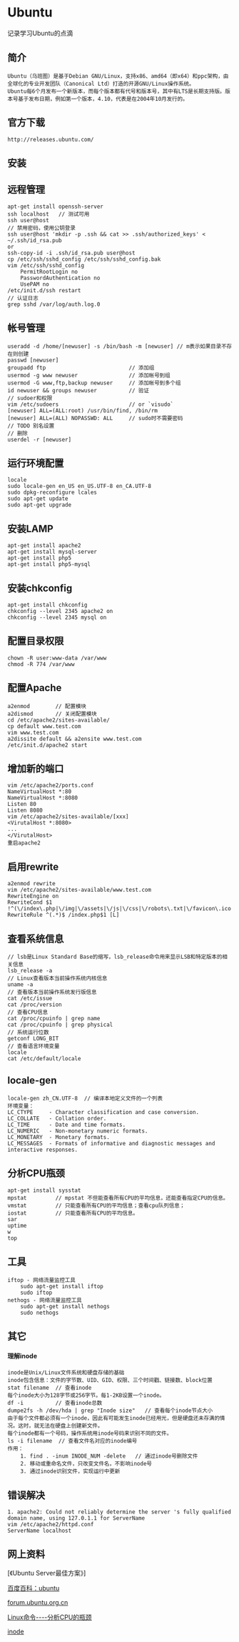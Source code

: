 
Ubuntu
============================
记录学习Ubuntu的点滴

## 简介
    Ubuntu（乌班图）是基于Debian GNU/Linux，支持x86、amd64（即x64）和ppc架构，由全球化的专业开发团队（Canonical Ltd）打造的开源GNU/Linux操作系统。
    Ubuntu每6个月发布一个新版本，而每个版本都有代号和版本号，其中有LTS是长期支持版。版本号基于发布日期，例如第一个版本，4.10，代表是在2004年10月发行的。

## 官方下载
    http://releases.ubuntu.com/


## 安装

## 远程管理
    apt-get install openssh-server
    ssh localhost   // 测试可用
    ssh user@host
    // 禁用密码，使用公钥登录
    ssh user@host 'mkdir -p .ssh && cat >> .ssh/authorized_keys' < ~/.ssh/id_rsa.pub
    or
    ssh-copy-id -i .ssh/id_rsa.pub user@host
    cp /etc/ssh/sshd_config /etc/ssh/sshd_config.bak
    vim /etc/ssh/sshd_config
        PermitRootLogin no
        PasswordAuthentication no
        UsePAM no
    /etc/init.d/ssh restart
    // 认证日志
    grep sshd /var/log/auth.log.0

## 帐号管理
    useradd -d /home/[newuser] -s /bin/bash -m [newuser] // m表示如果目录不存在则创建
    passwd [newuser]
    groupadd ftp                          // 添加组
    usermod -g www newuser                // 添加帐号到组
    usermod -G www,ftp,backup newuser     // 添加帐号到多个组
    id newuser && groups newuser          // 验证
    // sudoer和权限
    vim /etc/sudoers                      // or `visudo`
    [newuser] ALL=(ALL:root) /usr/bin/find, /bin/rm
    [newuser] ALL=(ALL) NOPASSWD: ALL     // sudo时不需要密码
    // TODO 别名设置
    // 删除
    userdel -r [newuser]

## 运行环境配置
    locale
    sudo locale-gen en_US en_US.UTF-8 en_CA.UTF-8
    sudo dpkg-reconfigure lcales
    sudo apt-get update
    sudo apt-get upgrade

## 安装LAMP
    apt-get install apache2
    apt-get install mysql-server
    apt-get install php5
    apt-get install php5-mysql
    
## 安装chkconfig
    apt-get install chkconfig
    chkconfig --level 2345 apache2 on
    chkconfig --level 2345 mysql on    

## 配置目录权限
    chown -R user:www-data /var/www
    chmod -R 774 /var/www 

## 配置Apache
    a2enmod        // 配置模块
    a2dismod       // 关闭配置模块
    cd /etc/apache2/sites-available/
    cp default www.test.com
    vim www.test.com
    a2dissite default && a2ensite www.test.com
    /etc/init.d/apache2 start

## 增加新的端口
    vim /etc/apache2/ports.conf
    NameVirtualHost *:80
    NameVirtualHost *:8080
    Listen 80
    Listen 8080
    vim /etc/apache2/sites-available/[xxx]
    <VirutalHost *:8080>
    ...
    </VirutalHost>
    重启apache2

## 启用rewrite
    a2enmod rewrite
    vim /etc/apache2/sites-available/www.test.com
    RewriteEngine on
    RewriteCond $1 !^(\/index\.php|\/img|\/assets|\/js|\/css|\/robots\.txt|\/favicon\.ico|\/crossdomain\.xml)
    RewriteRule ^(.*)$ /index.php$1 [L]

## 查看系统信息
    // lsb是Linux Standard Base的缩写，lsb_release命令用来显示LSB和特定版本的相关信息
    lsb_release -a  
    // Linux查看版本当前操作系统内核信息
    uname -a
    // 查看版本当前操作系统发行版信息
    cat /etc/issue
    cat /proc/version
    // 查看CPU信息
    cat /proc/cpuinfo | grep name
    cat /proc/cpuinfo | grep physical
    // 系统运行位数
    getconf LONG_BIT
    // 查看语言环境变量
    locale
    cat /etc/default/locale

## locale-gen
    locale-gen zh_CN.UTF-8  // 编译本地定义文件的一个列表
    环境变量：
    LC_CTYPE     - Character classification and case conversion.
    LC_COLLATE   - Collation order.
    LC_TIME      - Date and time formats.
    LC_NUMERIC   - Non-monetary numeric formats.
    LC_MONETARY  - Monetary formats.
    LC_MESSAGES  - Formats of informative and diagnostic messages and interactive responses.

## 分析CPU瓶颈
    apt-get install sysstat
    mpstat         // mpstat 不但能查看所有CPU的平均信息，还能查看指定CPU的信息。
    vmstat         // 只能查看所有CPU的平均信息；查看cpu队列信息；
    iostat         // 只能查看所有CPU的平均信息。
    sar
    uptime 
    w
    top

## 工具
    iftop - 网络流量监控工具 
        sudo apt-get install iftop
        sudo iftop
    nethogs - 网络流量监控工具
        sudo apt-get install nethogs
        sudo nethogs




## 其它

#### 理解inode
    inode是Unix/Linux文件系统和硬盘存储的基础
    inode包含信息：文件的字节数、UID、GID、权限、三个时间戳、链接数、block位置
    stat filename  // 查看inode
    每个inode大小为128字节或256字节。每1-2KB设置一个inode。
    df -i          // 查看inode总数
    dumpe2fs -h /dev/hda | grep "Inode size"   // 查看每个inode节点大小
    由于每个文件都必须有一个inode，因此有可能发生inode已经用光，但是硬盘还未存满的情况。这时，就无法在硬盘上创建新文件。
    每个inode都有一个号码，操作系统用inode号码来识别不同的文件。
    ls -i filename  // 查看文件名对应的inode编号
    作用：
        1. find . -inum INODE_NUM -delete   // 通过inode号删除文件
        2. 移动或重命名文件，只改变文件名，不影响inode号
        3. 通过inode识别文件，实现运行中更新


## 错误解决
    1. apache2: Could not reliably determine the server 's fully qualified domain name, using 127.0.1.1 for ServerName
    vim /etc/apache2/httpd.conf
    ServerName localhost


## 网上资料
[《Ubuntu Server最佳方案》]


[百度百科：ubuntu](http://baike.baidu.com/view/4236.htm "ubuntu")

[forum.ubuntu.org.cn](http://forum.ubuntu.org.cn/ "forum.ubuntu.org.cn")

[Linux命令----分析CPU的瓶颈](http://space.itpub.net/8554499/viewspace-580300 "http://space.itpub.net/8554499/viewspace-580300")


[inode](http://www.ruanyifeng.com/blog/2011/12/inode.html "inode")
